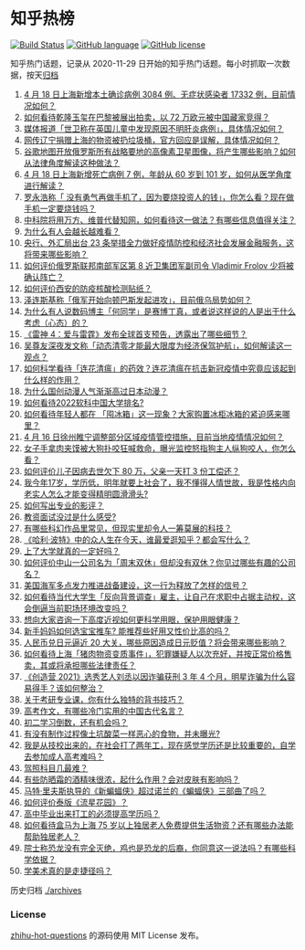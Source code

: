 # 知乎热榜
[![Build Status](https://github.com/ToWeLong/zhihu-hot-questions/workflows/CI/badge.svg)](https://github.com/ToWeLong/zhihu-hot-questions/actions)
[![GitHub language](https://img.shields.io/badge/language-golang-orange.svg)](https://golang.org/)
[![GitHub license](https://img.shields.io/github/license/ToWeLong/zhihu-hot-questions)](https://github.com/ToWeLong/zhihu-hot-questions/blob/main/LICENSE)

知乎热门话题，记录从 2020-11-29 日开始的知乎热门话题。每小时抓取一次数据，按天[归档](./archives)

<!-- BEGIN -->

1. [4 月 18 日上海新增本土确诊病例 3084 例、无症状感染者 17332 例，目前情况如何？](https://www.zhihu.com/question/528783790)
1. [如何看待乾隆玉玺在巴黎被展出拍卖，以 72 万欧元被中国藏家竞得？](https://www.zhihu.com/question/528659901)
1. [媒体报道「世卫称在英国儿童中发现原因不明肝炎病例」，具体情况如何？](https://www.zhihu.com/question/528496928)
1. [网传辽宁捐赠上海的物资被扔垃圾桶，官方回应是误解，具体情况如何？](https://www.zhihu.com/question/528666165)
1. [谷歌地图开放俄罗斯所有战略要地的高像素卫星图像，将产生哪些影响？如何从法律角度解读这种做法？](https://www.zhihu.com/question/528703938)
1. [4 月 18 日上海新增死亡病例 7 例，年龄从 60 岁到 101 岁，如何从医学角度进行解读？](https://www.zhihu.com/question/528784357)
1. [罗永浩称「 没有勇气再做手机了，因为要烧投资人的钱」，你怎么看？现在做手机一定要烧钱吗？](https://www.zhihu.com/question/528470851)
1. [中科院将用万方、维普代替知网，如何看待这一做法？有哪些信息值得关注？](https://www.zhihu.com/question/528643105)
1. [为什么有人会越长越难看？](https://www.zhihu.com/question/275668871)
1. [央行、外汇局出台 23 条举措全力做好疫情防控和经济社会发展金融服务，这将带来哪些影响？](https://www.zhihu.com/question/528695906)
1. [如何评价俄罗斯联邦南部军区第 8 近卫集团军副司令 Vladimir Frolov 少将被确认阵亡？](https://www.zhihu.com/question/528408854)
1. [如何评价西安的防疫核酸检测贴纸？](https://www.zhihu.com/question/528041464)
1. [泽连斯基称「俄军开始向顿巴斯发起进攻」，目前俄乌局势如何？](https://www.zhihu.com/question/528789809)
1. [为什么有人说数码博主「何同学」是赛博丁真，或者说这样说的人是出于什么考虑（心态）的？](https://www.zhihu.com/question/506994250)
1. [《雷神 4：爱与雷霆》发布全球首支预告，透露出了哪些细节？](https://www.zhihu.com/question/528727358)
1. [吴尊友深夜发文称「动态清零才能最大限度为经济保驾护航」，如何解读这一观点？](https://www.zhihu.com/question/528782048)
1. [如何科学看待「连花清瘟」的药效？连花清瘟在抗击新冠疫情中究竟应该起到什么样的作用？](https://www.zhihu.com/question/528620572)
1. [为什么国创动漫人气渐渐高过日本动漫？](https://www.zhihu.com/question/448910703)
1. [如何看待2022软科中国大学排名?](https://www.zhihu.com/question/528793879)
1. [如何看待年轻人都在 「囤冰箱」这一现象？大家购置冰柜冰箱的紧迫感来哪里？](https://www.zhihu.com/question/527706966)
1. [4 月 16 日徐州睢宁调整部分区域疫情管控措施，目前当地疫情情况如何？](https://www.zhihu.com/question/528337280)
1. [女子手拿肉夹馍被大狗扑咬狂喊救命，曝光监控怒指狗主人纵狗咬人，你怎么看？](https://www.zhihu.com/question/528591626)
1. [如何评价儿子因病去世欠下 80 万，父亲一天打 3 份工偿还？](https://www.zhihu.com/question/528591845)
1. [我今年17岁，学历低，明年就要上社会了，我不懂得人情世故，我是性格内向老实人怎么才能变得精明圆滑滑头?](https://www.zhihu.com/question/528541282)
1. [如何写出专业的影评？](https://www.zhihu.com/question/20571461)
1. [教资面试没过是什么感受?](https://www.zhihu.com/question/315830232)
1. [有哪些科幻作品里常见，但现实里却令人一筹莫展的科技？](https://www.zhihu.com/question/67951275)
1. [《哈利·波特》中的众人生在今天，谁最爱逛知乎？都会写什么？](https://www.zhihu.com/question/381091794)
1. [上了大学就真的一定好吗？](https://www.zhihu.com/question/528748342)
1. [如何评价中山一公司名为「周末双休」但却没有双休？你见过哪些有趣的公司名？](https://www.zhihu.com/question/528490177)
1. [美国海军多点发力推进战备建设，这一行为释放了怎样的信号？](https://www.zhihu.com/question/527635495)
1. [如何看待当代大学生「反向背景调查」雇主，让自己在求职中占据主动权，这会倒逼当前职场环境改变吗？](https://www.zhihu.com/question/528628889)
1. [想向大家咨询一下高度近视如何更科学用眼，保护用眼健康？](https://www.zhihu.com/question/499655063)
1. [新手妈妈如何选宝宝推车? 能推荐些好用又性价比高的吗？](https://www.zhihu.com/question/527942315)
1. [人民币兑日元逼近 20 大关，哪些原因造成日元贬值？将会带来哪些影响？](https://www.zhihu.com/question/528802041)
1. [如何看待上海「猪肉物资变质事件」，犯罪嫌疑人以次充好，并按正常价格售卖，其或将承担哪些法律责任？](https://www.zhihu.com/question/528797305)
1. [《创造营 2021》选秀艺人刘丞以因诈骗获刑 3 年 4 个月，明星诈骗为什么容易得手？该如何整治？](https://www.zhihu.com/question/528783337)
1. [关于考研专业课，你有什么独特的背书技巧？](https://www.zhihu.com/question/528602853)
1. [高考作文，有哪些冷门实用的中国古代名言？](https://www.zhihu.com/question/381907723)
1. [初二学习倒数，还有机会吗？](https://www.zhihu.com/question/528795456)
1. [有没有制作过程像土坑酸菜一样恶心的食物，并未曝光?](https://www.zhihu.com/question/522768103)
1. [我是从技校出来的，在社会打了两年工，现在感觉学历还是比较重要的，自学去参加成人高考难吗？](https://www.zhihu.com/question/528614324)
1. [驾照科目几最难？](https://www.zhihu.com/question/527655838)
1. [有些防晒霜的酒精味很浓，起什么作用？会对皮肤有影响吗？](https://www.zhihu.com/question/522812686)
1. [马特·里夫斯执导的《新蝙蝠侠》超过诺兰的《蝙蝠侠》三部曲了吗？](https://www.zhihu.com/question/522629352)
1. [如何评价泰版《流星花园》？](https://www.zhihu.com/question/506708138)
1. [高中毕业出来打工的必须提高学历吗？](https://www.zhihu.com/question/528606408)
1. [如何看待盒马为上海 75 岁以上独居老人免费提供生活物资？还有哪些办法能帮助独居老人？](https://www.zhihu.com/question/528646681)
1. [院士称恐龙没有完全灭绝，鸡也是恐龙的后裔，你同意这一说法吗？有哪些科学依据？](https://www.zhihu.com/question/528629104)
1. [学美术真的是走捷径吗？](https://www.zhihu.com/question/528183982)

<!-- END -->

历史归档 [./archives](./archives)


### License
[zhihu-hot-questions](https://github.com/towelong/zhihu-hot-questions) 的源码使用 MIT License 发布。
